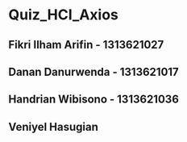 # Quiz_HCI_Axios

## Fikri Ilham Arifin - 1313621027
## Danan Danurwenda - 1313621017
## Handrian Wibisono - 1313621036
## Veniyel Hasugian
